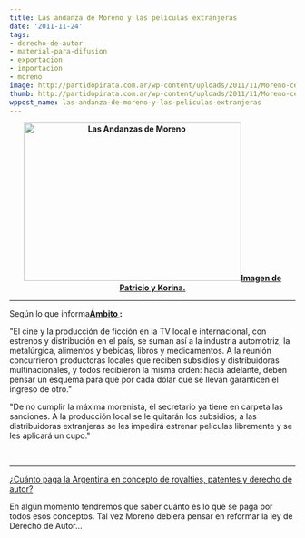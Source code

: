 ```yaml
---
title: Las andanza de Moreno y las películas extranjeras
date: '2011-11-24'
tags:
- derecho-de-autor
- material-para-difusion
- exportacion
- importacion
- moreno
image: http://partidopirata.com.ar/wp-content/uploads/2011/11/Moreno-censura-peliculas-extranJeras.jpg
thumb: http://partidopirata.com.ar/wp-content/uploads/2011/11/Moreno-censura-peliculas-extranJeras-150x150.jpg
wppost_name: las-andanza-de-moreno-y-las-peliculas-extranjeras
---
```


<p style="text-align: center;"><strong><a href="http://partidopirata.com.ar/wp-content/uploads/2011/11/Moreno-censura-peliculas-extranJeras.jpg"><img class="aligncenter size-full wp-image-2396" title="Moreno-censura-peliculas-extranJeras" src="http://partidopirata.com.ar/wp-content/uploads/2011/11/Moreno-censura-peliculas-extranJeras.jpg" alt="Las Andanzas de Moreno" width="383" height="279" /></a><a href="http://blogsdelagente.com/paricioykorina/2011/11/24/moreno-dijo-basta-de-peliculas-extranjeras-a-no-alarmarse-aqui-titulos-alternativos-en-dvd/" target="_blank">Imagen de Patricio y Korina.</a></strong></p>


<hr />

Según lo que informa<strong><a href="http://www.ambito.com/diario/noticia.asp?id=612876" target="_blank">Ámbito </a>:</strong>

"El cine y la producción de ficción en la TV local e internacional, con estrenos y distribución en el país, se suman así a la industria automotriz, la metalúrgica, alimentos y bebidas, libros y medicamentos. A la reunión concurrieron productoras locales que reciben subsidios y distribuidoras multinacionales, y todos recibieron la misma orden: hacia adelante, deben pensar un esquema para que por cada dólar que se llevan garanticen el ingreso de otro."

"De no cumplir la máxima morenista, el secretario ya tiene en carpeta las sanciones. A la producción local se le quitarán los subsidios; a las distribuidoras extranjeras se les impedirá estrenar películas libremente y se les aplicará un cupo."

&nbsp;<hr>

<a href="http://partidopirata.com.ar/2364/para-que-guillermo-moreno-evalue-%C2%BFcuanto-paga-por-patentes-y-royalties-la-argentina">¿Cuánto paga la Argentina en concepto de royalties, patentes y derecho de autor?</a>

En algún momento tendremos que saber cuánto es lo que se paga por todos esos conceptos.
Tal vez Moreno debiera pensar en reformar la ley de Derecho de Autor...
